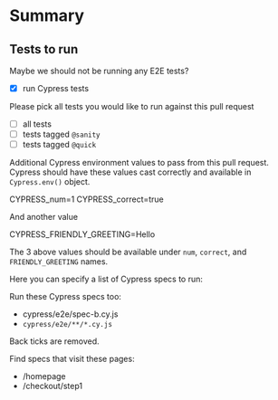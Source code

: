 # Summary

## Tests to run

Maybe we should not be running any E2E tests?

- [x] run Cypress tests

Please pick all tests you would like to run against this pull request

- [ ] all tests
- [ ] tests tagged `@sanity`
- [ ] tests tagged `@quick`

Additional Cypress environment values to pass from this pull request. Cypress should have these values cast correctly and available in `Cypress.env()` object.

CYPRESS_num=1
CYPRESS_correct=true

And another value

CYPRESS_FRIENDLY_GREETING=Hello

The 3 above values should be available under `num`, `correct`, and `FRIENDLY_GREETING` names.

Here you can specify a list of Cypress specs to run:

Run these Cypress specs too:

- cypress/e2e/spec-b.cy.js
- `cypress/e2e/**/*.cy.js`

Back ticks are removed.

Find specs that visit these pages:

- /homepage
- /checkout/step1
